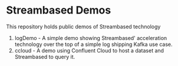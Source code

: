 # Streambased Demos

This repository holds public demos of Streambased technology

1. logDemo - A simple demo showing Streambased' acceleration technology over the top of a simple log shipping Kafka use 
case.
2. ccloud - A demo using Confluent Cloud to host a dataset and Streambased to query it.

